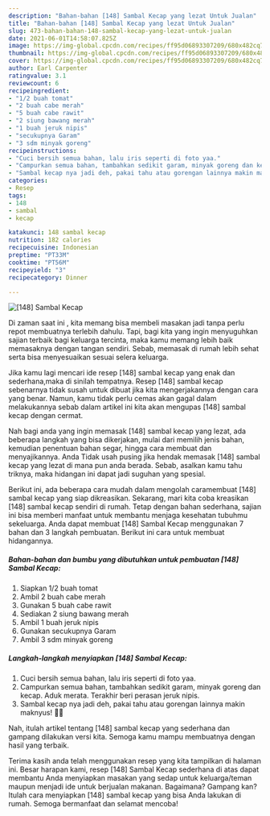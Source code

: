 ```yaml
---
description: "Bahan-bahan [148] Sambal Kecap yang lezat Untuk Jualan"
title: "Bahan-bahan [148] Sambal Kecap yang lezat Untuk Jualan"
slug: 473-bahan-bahan-148-sambal-kecap-yang-lezat-untuk-jualan
date: 2021-06-01T14:58:07.825Z
image: https://img-global.cpcdn.com/recipes/ff95d06893307209/680x482cq70/148-sambal-kecap-foto-resep-utama.jpg
thumbnail: https://img-global.cpcdn.com/recipes/ff95d06893307209/680x482cq70/148-sambal-kecap-foto-resep-utama.jpg
cover: https://img-global.cpcdn.com/recipes/ff95d06893307209/680x482cq70/148-sambal-kecap-foto-resep-utama.jpg
author: Earl Carpenter
ratingvalue: 3.1
reviewcount: 6
recipeingredient:
- "1/2 buah tomat"
- "2 buah cabe merah"
- "5 buah cabe rawit"
- "2 siung bawang merah"
- "1 buah jeruk nipis"
- "secukupnya Garam"
- "3 sdm minyak goreng"
recipeinstructions:
- "Cuci bersih semua bahan, lalu iris seperti di foto yaa."
- "Campurkan semua bahan, tambahkan sedikit garam, minyak goreng dan kecap. Aduk merata. Terakhir beri perasan jeruk nipis."
- "Sambal kecap nya jadi deh, pakai tahu atau gorengan lainnya makin maknyus! 👍🏻"
categories:
- Resep
tags:
- 148
- sambal
- kecap

katakunci: 148 sambal kecap 
nutrition: 182 calories
recipecuisine: Indonesian
preptime: "PT33M"
cooktime: "PT56M"
recipeyield: "3"
recipecategory: Dinner

---
```



![[148] Sambal Kecap](https://img-global.cpcdn.com/recipes/ff95d06893307209/680x482cq70/148-sambal-kecap-foto-resep-utama.jpg)

Di zaman  saat ini , kita memang bisa membeli masakan jadi tanpa perlu repot membuatnya terlebih dahulu. Tapi, bagi kita yang ingin menyuguhkan sajian terbaik bagi keluarga tercinta, maka kamu memang lebih baik memasaknya dengan tangan sendiri. Sebab, memasak di rumah lebih sehat serta bisa menyesuaikan sesuai selera keluarga.

Jika kamu lagi mencari ide resep [148] sambal kecap yang enak dan sederhana,maka di sinilah tempatnya. Resep [148] sambal kecap  sebenarnya tidak susah untuk dibuat jika kita mengerjakannya dengan cara yang benar. Namun, kamu tidak perlu cemas akan gagal dalam melakukannya 
sebab dalam artikel ini kita akan mengupas [148] sambal kecap dengan cermat.  



Nah bagi anda yang ingin memasak [148] sambal kecap yang lezat, ada beberapa langkah yang bisa dikerjakan, mulai dari memilih jenis bahan, kemudian penentuan bahan segar, hingga cara membuat dan menyajikannya. Anda Tidak usah pusing jika hendak memasak [148] sambal kecap yang lezat di mana pun anda berada. Sebab, asalkan kamu  tahu triknya, maka hidangan ini dapat jadi suguhan yang spesial.

Berikut ini, ada beberapa cara mudah dalam mengolah caramembuat [148] sambal kecap yang siap dikreasikan. Sekarang, mari kita coba kreasikan [148] sambal kecap sendiri di rumah. Tetap dengan bahan sederhana, sajian ini bisa memberi manfaat untuk membantu menjaga kesehatan tubuhmu sekeluarga. Anda dapat membuat [148] Sambal Kecap menggunakan 7 bahan dan 3 langkah pembuatan. Berikut ini cara untuk membuat hidangannya.

<!--inarticleads1-->

##### Bahan-bahan dan bumbu yang dibutuhkan untuk pembuatan [148] Sambal Kecap:

1. Siapkan 1/2 buah tomat
1. Ambil 2 buah cabe merah
1. Gunakan 5 buah cabe rawit
1. Sediakan 2 siung bawang merah
1. Ambil 1 buah jeruk nipis
1. Gunakan secukupnya Garam
1. Ambil 3 sdm minyak goreng




<!--inarticleads2-->

##### Langkah-langkah menyiapkan [148] Sambal Kecap:

1. Cuci bersih semua bahan, lalu iris seperti di foto yaa.
1. Campurkan semua bahan, tambahkan sedikit garam, minyak goreng dan kecap. Aduk merata. Terakhir beri perasan jeruk nipis.
1. Sambal kecap nya jadi deh, pakai tahu atau gorengan lainnya makin maknyus! 👍🏻




Nah, itulah artikel tentang  [148] sambal kecap  yang sederhana dan gampang dilakukan versi kita. Semoga kamu mampu membuatnya dengan hasil yang terbaik. 

Terima kasih anda telah menggunakan resep yang kita tampilkan di halaman ini. Besar harapan kami, resep  [148] Sambal Kecap sederhana di atas dapat membantu Anda menyiapkan masakan yang sedap untuk keluarga/teman maupun menjadi ide untuk berjualan makanan. Bagaimana? Gampang kan? Itulah cara menyiapkan [148] sambal kecap yang bisa Anda lakukan di rumah. Semoga bermanfaat dan selamat mencoba!

